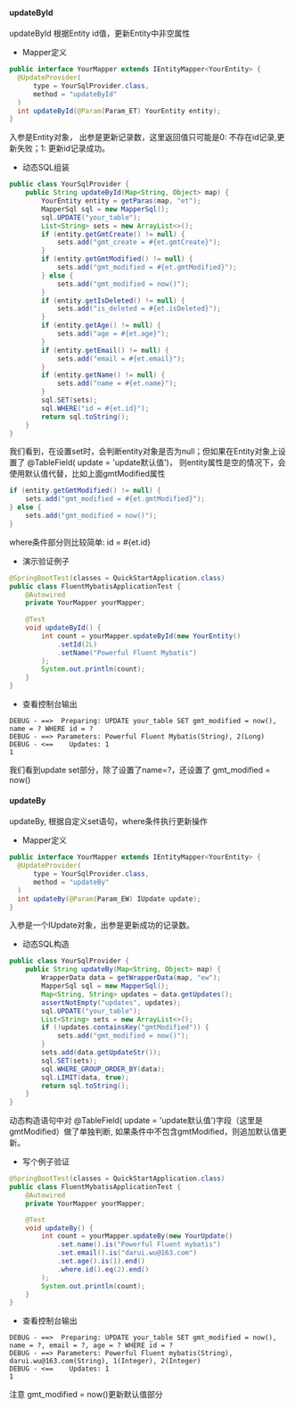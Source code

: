 #### updateById
updateById 根据Entity id值，更新Entity中非空属性

- Mapper定义
```java
public interface YourMapper extends IEntityMapper<YourEntity> {
  @UpdateProvider(
      type = YourSqlProvider.class,
      method = "updateById"
  )
  int updateById(@Param(Param_ET) YourEntity entity);
}
```
入参是Entity对象， 出参是更新记录数，这里返回值只可能是0: 不存在id记录,更新失败；1: 更新id记录成功。

- 动态SQL组装
```java
public class YourSqlProvider {
    public String updateById(Map<String, Object> map) {
        YourEntity entity = getParas(map, "et");
        MapperSql sql = new MapperSql();
        sql.UPDATE("your_table");
        List<String> sets = new ArrayList<>();
        if (entity.getGmtCreate() != null) {
            sets.add("gmt_create = #{et.gmtCreate}");
        }
        if (entity.getGmtModified() != null) {
            sets.add("gmt_modified = #{et.gmtModified}");
        } else {
            sets.add("gmt_modified = now()");
        }
        if (entity.getIsDeleted() != null) {
            sets.add("is_deleted = #{et.isDeleted}");
        }
        if (entity.getAge() != null) {
            sets.add("age = #{et.age}");
        }
        if (entity.getEmail() != null) {
            sets.add("email = #{et.email}");
        }
        if (entity.getName() != null) {
            sets.add("name = #{et.name}");
        }
        sql.SET(sets);
        sql.WHERE("id = #{et.id}");
        return sql.toString();
    }
}
```
我们看到，在设置set时，会判断entity对象是否为null；但如果在Entity对象上设置了 @TableField( update = 'update默认值')，
则entity属性是空的情况下，会使用默认值代替，比如上面gmtModified属性
``` java
if (entity.getGmtModified() != null) {
    sets.add("gmt_modified = #{et.gmtModified}");
} else {
    sets.add("gmt_modified = now()");
}
```

where条件部分则比较简单: id = #{et.id}

- 演示验证例子
```java
@SpringBootTest(classes = QuickStartApplication.class)
public class FluentMybatisApplicationTest {
    @Autowired
    private YourMapper yourMapper;
    
    @Test
    void updateById() {
        int count = yourMapper.updateById(new YourEntity()
            .setId(2L)
            .setName("Powerful Fluent Mybatis")
        );
        System.out.println(count);
    }
}
```

- 查看控制台输出
```text
DEBUG - ==>  Preparing: UPDATE your_table SET gmt_modified = now(), name = ? WHERE id = ?  
DEBUG - ==> Parameters: Powerful Fluent Mybatis(String), 2(Long) 
DEBUG - <==    Updates: 1 
1
```
我们看到update set部分，除了设置了name=?，还设置了 gmt_modified = now()

#### updateBy
updateBy, 根据自定义set语句，where条件执行更新操作

- Mapper定义
```java
public interface YourMapper extends IEntityMapper<YourEntity> {
  @UpdateProvider(
      type = YourSqlProvider.class,
      method = "updateBy"
  )
  int updateBy(@Param(Param_EW) IUpdate update);
}
```

入参是一个IUpdate对象，出参是更新成功的记录数。

- 动态SQL构造
```java
public class YourSqlProvider {
    public String updateBy(Map<String, Object> map) {
        WrapperData data = getWrapperData(map, "ew");
        MapperSql sql = new MapperSql();
        Map<String, String> updates = data.getUpdates();
        assertNotEmpty("updates", updates);
        sql.UPDATE("your_table");
        List<String> sets = new ArrayList<>();
        if (!updates.containsKey("gmtModified")) {
            sets.add("gmt_modified = now()");
        }
        sets.add(data.getUpdateStr());
        sql.SET(sets);
        sql.WHERE_GROUP_ORDER_BY(data);
        sql.LIMIT(data, true);
        return sql.toString();
    }
}
```
动态构造语句中对 @TableField( update = 'update默认值')字段（这里是gmtModified）做了单独判断, 
如果条件中不包含gmtModified，则追加默认值更新。

- 写个例子验证
```java
@SpringBootTest(classes = QuickStartApplication.class)
public class FluentMybatisApplicationTest {
    @Autowired
    private YourMapper yourMapper;

    @Test
    void updateBy() {
        int count = yourMapper.updateBy(new YourUpdate()
            .set.name().is("Powerful Fluent mybatis")
            .set.email().is("darui.wu@163.com")
            .set.age().is(1).end()
            .where.id().eq(2).end()
        );
        System.out.println(count);
    }
}
```

- 查看控制台输出
```text
DEBUG - ==>  Preparing: UPDATE your_table SET gmt_modified = now(), name = ?, email = ?, age = ? WHERE id = ?  
DEBUG - ==> Parameters: Powerful Fluent mybatis(String), darui.wu@163.com(String), 1(Integer), 2(Integer) 
DEBUG - <==    Updates: 1 
1
```
注意 gmt_modified = now()更新默认值部分